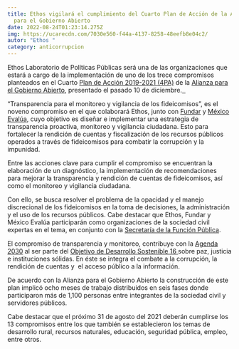 ```yaml
---
title: Ethos vigilará el cumplimiento del Cuarto Plan de Acción de la Alianza
  para el Gobierno Abierto
date: 2022-08-24T01:23:14.275Z
img: https://ucarecdn.com/7030e560-f44a-4137-8258-48eefb8e04c2/
autor: "Ethos "
category: anticorrupcion
---
```

Ethos Laboratorio de Políticas Públicas será una de las organizaciones que estará a cargo de la implementación de uno de los trece compromisos planteados en el Cuarto [Plan de Acción 2019-2021 (4PA)](https://gobabiertomx.org/presentacion-del-cuarto-plan-de-accion-de-la-alianza-para-el-gobierno-abierto-en-mexico-2/) de la [Alianza para el Gobierno Abierto](http://dgti-transparencia-gobierno-abierto-staging.k8s.funcionpublica.gob.mx/), presentado el pasado 10 de diciembre.[  ](https://gobabiertomx.org/presentacion-del-cuarto-plan-de-accion-de-la-alianza-para-el-gobierno-abierto-en-mexico-2/)

“Transparencia para el monitoreo y vigilancia de los fideicomisos”, es el noveno compromiso en el que colaborará Ethos, junto con [Fundar](https://fundar.org.mx/) y [México Evalúa](https://www.mexicoevalua.org/), cuyo objetivo es diseñar e implementar una estrategia de transparencia proactiva, monitoreo y vigilancia ciudadana. Esto para fortalecer la rendición de cuentas y fiscalización de los recursos públicos operados a través de fideicomisos para combatir la corrupción y la impunidad.

Entre las acciones clave para cumplir el compromiso se encuentran la elaboración de un diagnóstico, la implementación de recomendaciones para mejorar la transparencia y rendición de cuentas de fideicomisos, así como el monitoreo y vigilancia ciudadana. 

Con ello, se busca resolver el problema de la opacidad y el manejo discrecional de los fideicomisos en la toma de decisiones, la administración y el uso de los recursos públicos. Cabe destacar que Ethos, Fundar y México Evalúa participarán como organizaciones de la sociedad civil expertas en el tema, en conjunto con la [Secretaría de la Función Pública](https://www.gob.mx/sfp). 

El compromiso de transparencia y monitoreo, contribuye con la [Agenda 2030](https://www.gob.mx/agenda2030) al ser parte del [Objetivo de Desarrollo Sostenible 16 ](https://www.gob.mx/agenda2030/articulos/16-paz-justicia-e-instituciones-solidas)sobre paz, justicia e instituciones sólidas. En éste se integra el combate a la corrupción, la rendición de cuentas y  el acceso público a la información. 

De acuerdo con la Alianza para el Gobierno Abierto la construcción de este plan implicó ocho meses de trabajo distribuidos en seis fases donde participaron más de 1,100 personas entre integrantes de la sociedad civil y servidores públicos. 

Cabe destacar que el próximo 31 de agosto del 2021 deberán cumplirse los 13 compromisos entre los que también se establecieron los temas de desarrollo rural, recursos naturales, educación, seguridad pública, empleo, entre otros.